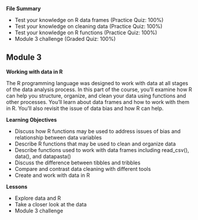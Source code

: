 **File Summary**
- Test your knowledge on R data frames (Practice Quiz: 100%)
- Test your knowledge on cleaning data (Practice Quiz: 100%)
- Test your knowledge on R functions (Practice Quiz: 100%)
- Module 3 challenge (Graded Quiz: 100%)

## Module 3

**Working with data in R**

The R programming language was designed to work with data at all stages of the data analysis process. In this part of the course, you’ll examine how R can help you structure, organize, and clean your data using functions and other processes. You’ll learn about data frames and how to work with them in R. You’ll also revisit the issue of data bias and how R can help.

**Learning Objectives**
- Discuss how R functions may be used to address issues of bias and relationship between data variables
- Describe R functions that may be used to clean and organize data
- Describe functions used to work with data frames including read_csv(), data(), and datapasta()
- Discuss the difference between tibbles and tribbles
- Compare and contrast data cleaning with different tools
- Create and work with data in R

**Lessons**
- Explore data and R
- Take a closer look at the data
- Module 3 challenge
